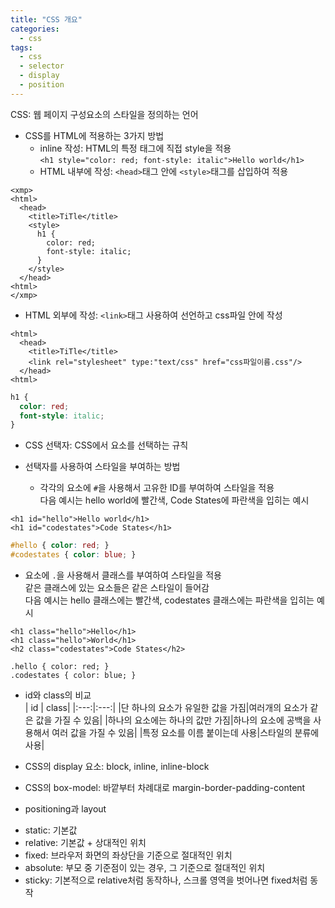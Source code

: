 ```yaml
---
title: "CSS 개요"
categories:
  - css
tags:
  - css
  - selector
  - display
  - position
---
```


CSS: 웹 페이지 구성요소의 스타일을 정의하는 언어  
- CSS를 HTML에 적용하는 3가지 방법  
  + inline 작성: HTML의 특정 태그에 직접 style을 적용  
`<h1 style="color: red; font-style: italic">Hello world</h1>`  
  + HTML 내부에 작성: `<head>`태그 안에 `<style>`태그를 삽입하여 적용  
```
<xmp>
<html>
  <head>
    <title>TiTle</title>
    <style>
      h1 {
        color: red;
        font-style: italic;
      }
    </style>
  </head>
<html>
</xmp>
```
  + HTML 외부에 작성: `<link>`태그 사용하여 선언하고 css파일 안에 작성  
```
<html>
  <head>
    <title>TiTle</title>
    <link rel="stylesheet" type:"text/css" href="css파일이름.css"/>
  </head>
<html>
```
  
  
```css
h1 {
  color: red;
  font-style: italic;
}
```


- CSS 선택자: CSS에서 요소를 선택하는 규칙  

- 선택자를 사용하여 스타일을 부여하는 방법  
  + 각각의 요소에 `#`을 사용해서 고유한 ID를 부여하여 스타일을 적용  
  다음 예시는 hello world에 빨간색, Code States에 파란색을 입히는 예시  

```
<h1 id="hello">Hello world</h1>
<h1 id="codestates">Code States</h1>
```
  
```css
#hello { color: red; }
#codestates { color: blue; }
```
  
  + 요소에 `.`을 사용해서 클래스를 부여하여 스타일을 적용  
  같은 클래스에 있는 요소들은 같은 스타일이 들어감  
  다음 예시는 hello 클래스에는 빨간색, codestates 클래스에는 파란색을 입히는 예시  
  
```
<h1 class="hello">Hello</h1>
<h1 class="hello">World</h1>
<h2 class="codestates">Code States</h2>
```
  
```
.hello { color: red; }
.codestates { color: blue; }
```
  
  
- id와 class의 비교  
| id | class|
|:---:|:---:|
|단 하나의 요소가 유일한 값을 가짐|여러개의 요소가 같은 값을 가질 수 있음|
|하나의 요소에는 하나의 값만 가짐|하나의 요소에 공백을 사용해서 여러 값을 가질 수 있음|
|특정 요소를 이름 붙이는데 사용|스타일의 분류에 사용|
  
- CSS의 display 요소: block, inline, inline-block  

- CSS의 box-model: 바깥부터 차례대로 margin-border-padding-content  

- positioning과 layout  
+ static: 기본값  
+ relative: 기본값 + 상대적인 위치  
+ fixed: 브라우저 화면의 좌상단을 기준으로 절대적인 위치  
+ absolute: 부모 중 기준점이 있는 경우, 그 기준으로 절대적인 위치  
+ sticky: 기본적으로 relative처럼 동작하나, 스크롤 영역을 벗어나면 fixed처럼 동작
